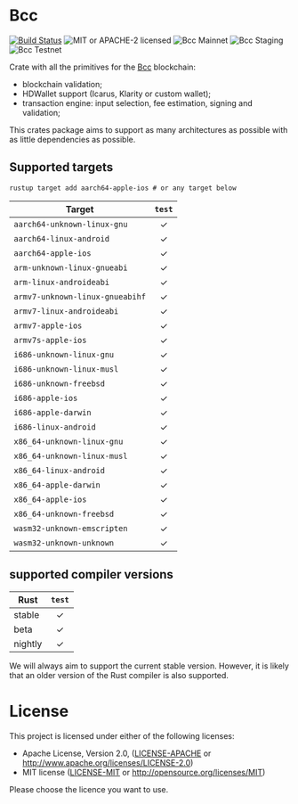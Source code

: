 # Bcc

[![Build Status](https://travis-ci.org/the-blockchain-company/rust-bcc.svg?branch=master)](https://travis-ci.org/the-blockchain-company/rust-bcc)
![MIT or APACHE-2 licensed](https://img.shields.io/badge/licensed-MIT%20or%20APACHE--2-blue.svg)
![Bcc Mainnet](https://img.shields.io/badge/Bcc%20Ada-mainnet-brightgreen.svg)
![Bcc Staging](https://img.shields.io/badge/Bcc%20Ada-staging-brightgreen.svg)
![Bcc Testnet](https://img.shields.io/badge/Bcc%20Ada-testnet-orange.svg)

Crate with all the primitives for the [Bcc](https://www.bcc.org) blockchain:

* blockchain validation;
* HDWallet support (Icarus, Klarity or custom wallet);
* transaction engine: input selection, fee estimation, signing and validation;

This crates package aims to support as many architectures as possible with as little dependencies as possible.

## Supported targets

```
rustup target add aarch64-apple-ios # or any target below
```

| Target                               | `test` |
|--------------------------------------|:------:|
| `aarch64-unknown-linux-gnu`          |   ✓    |
| `aarch64-linux-android`              |   ✓    |
| `aarch64-apple-ios`                  |   ✓    |
| `arm-unknown-linux-gnueabi`          |   ✓    |
| `arm-linux-androideabi`              |   ✓    |
| `armv7-unknown-linux-gnueabihf`      |   ✓    |
| `armv7-linux-androideabi`            |   ✓    |
| `armv7-apple-ios`                    |   ✓    |
| `armv7s-apple-ios`                   |   ✓    |
| `i686-unknown-linux-gnu`             |   ✓    |
| `i686-unknown-linux-musl`            |   ✓    |
| `i686-unknown-freebsd`               |   ✓    |
| `i686-apple-ios`                     |   ✓    |
| `i686-apple-darwin`                  |   ✓    |
| `i686-linux-android`                 |   ✓    |
| `x86_64-unknown-linux-gnu`           |   ✓    |
| `x86_64-unknown-linux-musl`          |   ✓    |
| `x86_64-linux-android`               |   ✓    |
| `x86_64-apple-darwin`                |   ✓    |
| `x86_64-apple-ios`                   |   ✓    |
| `x86_64-unknown-freebsd`             |   ✓    |
| `wasm32-unknown-emscripten`          |   ✓    |
| `wasm32-unknown-unknown`             |   ✓    |

## supported compiler versions

| Rust    | `test` |
|---------|:------:|
| stable  |   ✓    |
| beta    |   ✓    |
| nightly |   ✓    |

We will always aim to support the current stable version. However, it is
likely that an older version of the Rust compiler is also supported.

# License

This project is licensed under either of the following licenses:

 * Apache License, Version 2.0, ([LICENSE-APACHE](LICENSE-APACHE) or
   http://www.apache.org/licenses/LICENSE-2.0)
 * MIT license ([LICENSE-MIT](LICENSE-MIT) or
   http://opensource.org/licenses/MIT)

Please choose the licence you want to use.
